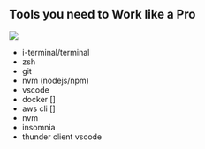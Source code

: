 ## Tools you need to Work like a Pro

![](https://i.ytimg.com/vi/7eFbrUrufcc/maxresdefault.jpg)
- i-terminal/terminal
- zsh
- git
- nvm (nodejs/npm)
- vscode
- docker []
- aws cli []
- nvm
- insomnia
- thunder client vscode
